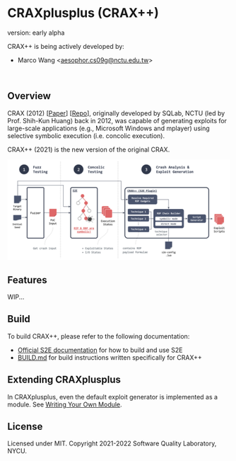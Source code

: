 # CRAXplusplus (CRAX++)

version: early alpha

CRAX++ is being actively developed by:

* Marco Wang \<aesophor.cs09g@nctu.edu.tw\>

<br>

## Overview

CRAX (2012) [[Paper](https://ir.nctu.edu.tw/bitstream/11536/24012/1/000332520700022.pdf)] [[Repo](https://github.com/SQLab/CRAX/tree/workable)], originally developed by SQLab, NCTU (led by Prof. Shih-Kun Huang) back in 2012, was capable of generating exploits for large-scale applications (e.g., Microsoft Windows and mplayer) using selective symbolic execution (i.e. concolic execution).

CRAX++ (2021) is the new version of the original CRAX.

<img src="/docs/overview.png">

## Features

WIP...

## Build

To build CRAX++, please refer to the following documentation:
* [Official S2E documentation](https://s2e.systems/docs) for how to build and use S2E
* [BUILD.md](BUILD.md) for build instructions written specifically for CRAX++

## Extending CRAXplusplus

In CRAXplusplus, even the default exploit generator is implemented as a module. See [Writing Your Own Module](MODULE.md).

## License

Licensed under MIT. Copyright 2021-2022 Software Quality Laboratory, NYCU.
